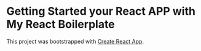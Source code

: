 # Getting Started your React APP with My React Boilerplate

This project was bootstrapped with [Create React App](https://github.com/facebook/create-react-app).